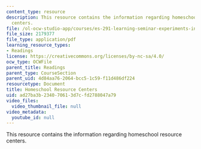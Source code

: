 ```yaml
---
content_type: resource
description: This resource contains the information regarding homeschool resource
  centers.
file: /ol-ocw-studio-app/courses/es-291-learning-seminar-experiments-in-education-spring-2003/ad27ba3b234070613d7cfd2788047a79_MITES_291S03_Homeschl_fnl.pdf
file_size: 2179377
file_type: application/pdf
learning_resource_types:
- Readings
license: https://creativecommons.org/licenses/by-nc-sa/4.0/
ocw_type: OCWFile
parent_title: Readings
parent_type: CourseSection
parent_uid: 4d84aa76-2064-bcc5-1c59-f11d486df224
resourcetype: Document
title: Homeschool Resource Centers
uid: ad27ba3b-2340-7061-3d7c-fd2788047a79
video_files:
  video_thumbnail_file: null
video_metadata:
  youtube_id: null
---
```

This resource contains the information regarding homeschool resource centers.